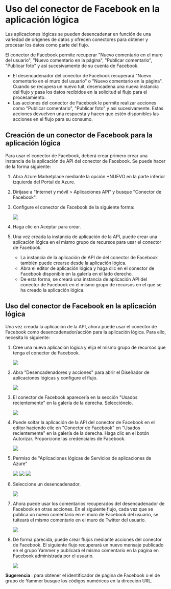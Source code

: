 <properties
   pageTitle="Aplicación de API del conector de Facebook"
   description="Uso del conector de Facebook"
   services="app-service\logic"
   documentationCenter=".net,nodejs,java"
   authors="anuragdalmia"
   manager="dwrede"
   editor=""/>

<tags
   ms.service="app-service-logic"
   ms.devlang="multiple"
   ms.topic="article"
   ms.tgt_pltfrm="na"
   ms.workload="integration"
   ms.date="07/02/2015"
   ms.author="andalmia"/>


# Uso del conector de Facebook en la aplicación lógica #

Las aplicaciones lógicas se pueden desencadenar en función de una variedad de orígenes de datos y ofrecen conectores para obtener y procesar los datos como parte del flujo.

El conector de Facebook permite recuperar "Nuevo comentario en el muro del usuario", "Nuevo comentario en la página", "Publicar comentario", "Publicar foto" y así sucesivamente de su cuenta de Facebook.

- El desencadenador del conector de Facebook recuperará "Nuevo comentario en el muro del usuario" o "Nuevo comentario en la página". Cuando se recupera un nuevo tuit, desencadena una nueva instancia del flujo y pasa los datos recibidos en la solicitud al flujo para el procesamiento.
- Las acciones del conector de Facebook le permite realizar acciones como "Publicar comentario", "Publicar foto" y así sucesivamente. Estas acciones devuelven una respuesta y hacen que estén disponibles las acciones en el flujo para su consumo.

## Creación de un conector de Facebook para la aplicación lógica ##
Para usar el conector de Facebook, deberá crear primero crear una instancia de la aplicación de API del conector de Facebook. Se puede hacer de la forma siguiente:

1.	Abra Azure Marketplace mediante la opción +NUEVO en la parte inferior izquierda del Portal de Azure.
2.	Diríjase a "Internet y móvil > Aplicaciones API" y busque "Conector de Facebook".
3.	Configure el conector de Facebook de la siguiente forma:

	![][1]
4.	Haga clic en Aceptar para crear.
5.	Una vez creada la instancia de aplicación de la API, puede crear una aplicación lógica en el mismo grupo de recursos para usar el conector de Facebook.
	- La instancia de la aplicación de API de del conector de Facebook también puede crearse desde la aplicación lógica.
	- Abra el editor de aplicación lógica y haga clic en el conector de Facebook disponible en la galería en el lado derecho.
	- De esta forma, se creará una instancia de aplicación API del conector de Facebook en el mismo grupo de recursos en el que se ha creado la aplicación lógica.


## Uso del conector de Facebook en la aplicación lógica ##
Una vez creada la aplicación de la API, ahora puede usar el conector de Facebook como desencadenador/acción para la aplicación lógica. Para ello, necesita lo siguiente:

1.	Cree una nueva aplicación lógica y elija el mismo grupo de recursos que tenga el conector de Facebook.

	![][2]
2.	Abra "Desencadenadores y acciones" para abrir el Diseñador de aplicaciones lógicas y configure el flujo.

	![][3]
3.	El conector de Facebook aparecería en la sección "Usados recientemente" en la galería de la derecha. Selecciónelo.

	![][4]
4.	Puede soltar la aplicación de la API del conector de Facebook en el editor haciendo clic en "Conector de Facebook" en "Usados recientemente" en la galería de la derecha. Haga clic en el botón Autorizar. Proporcione las credenciales de Facebook.

	![][5]
5.	Permiso de "Aplicaciones lógicas de Servicios de aplicaciones de Azure"

	![][6] ![][7] ![][8]
6.	Seleccione un desencadenador.

	![][9]
7.	Ahora puede usar los comentarios recuperados del desencadenador de Facebook en otras acciones. En el siguiente flujo, cada vez que se publica un nuevo comentario en el muro de Facebook del usuario, se tuiteará el mismo comentario en el muro de Twitter del usuario.

	![][10]
8.	De forma parecida, puede crear flujos mediante acciones del conector de Facebook. El siguiente flujo recuperará un nuevo mensaje publicado en el grupo Yammer y publicará el mismo comentario en la página en Facebook administrada por el usuario.

	![][11]

**Sugerencia** : para obtener el identificador de página de Facebook o el de grupo de Yammer busque los códigos numéricos en la dirección URL.

<!--Image references-->
[1]: ./media/app-service-logic-connector-facebook/img1.png
[2]: ./media/app-service-logic-connector-facebook/img2.png
[3]: ./media/app-service-logic-connector-facebook/img3.png
[4]: ./media/app-service-logic-connector-facebook/img4.png
[5]: ./media/app-service-logic-connector-facebook/img5.png
[6]: ./media/app-service-logic-connector-facebook/img6.png
[7]: ./media/app-service-logic-connector-facebook/img7.png
[8]: ./media/app-service-logic-connector-facebook/img8.png
[9]: ./media/app-service-logic-connector-facebook/img9.png
[10]: ./media/app-service-logic-connector-facebook/img10.png
[11]: ./media/app-service-logic-connector-facebook/img11.png

<!---HONumber=August15_HO6-->